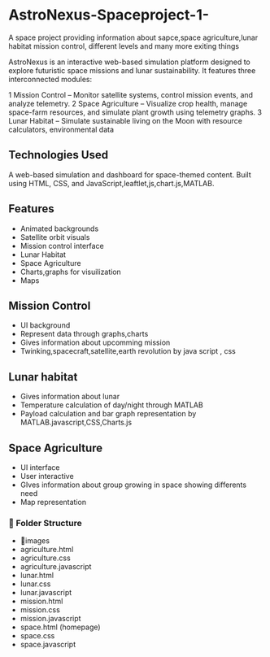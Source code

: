 # AstroNexus-Spaceproject-1-
A space project providing information about sapce,space agriculture,lunar habitat mission control, different levels and many more exiting things

AstroNexus is an interactive web-based simulation platform designed to explore futuristic space missions and lunar sustainability. It features three interconnected modules:

1 Mission Control – Monitor satellite systems, control mission events, and analyze telemetry.
2 Space Agriculture – Visualize crop health, manage space-farm resources, and simulate plant growth using telemetry graphs.
3 Lunar Habitat – Simulate sustainable living on the Moon with resource calculators, environmental data

## Technologies Used
A web-based simulation and dashboard for space-themed content. Built using HTML, CSS, and JavaScript,leaftlet,js,chart.js,MATLAB.
## Features
- Animated backgrounds
- Satellite orbit visuals
- Mission control interface
- Lunar Habitat
- Space Agriculture
- Charts,graphs for visuilization
- Maps
## Mission Control
- UI background
- Represent data through graphs,charts
- Gives information about upcomming mission
- Twinking,spacecraft,satellite,earth revolution by java script , css
## Lunar habitat
- Gives information about lunar
- Temperature calculation of day/night through MATLAB
- Payload calculation and bar graph representation by MATLAB.javascript,CSS,Charts.js
## Space Agriculture
- UI interface
- User interactive
- GIves information about group growing in space showing differents need
- Map representation
### 📂 Folder Structure
- 📂images
- agriculture.html
- agriculture.css
- agriculture.javascript
- lunar.html
- lunar.css
- lunar.javascript
- mission.html
- mission.css
- mission.javascript
- space.html (homepage)
- space.css
- space.javascript
